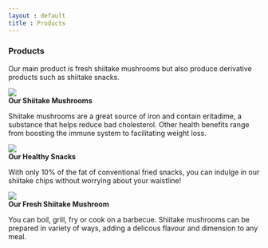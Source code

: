 ```yaml
---
layout : default
title : Products
---
```


### Products

Our main product is fresh shiitake mushrooms but also produce derivative products such as shiitake snacks.
<div class="row">
	<div class="col-sm-6 col-md-4">
		<div class="thumbnail">
			<img src="{{urls.media}}/shiitake-mushrooms.jpg"/>
			<div class="caption">
				<strong>Our Shiitake Mushrooms</strong>
				<p>Shiitake mushrooms are a great source of iron and contain eritadime, a substance that helps reduce
				bad cholesterol. Other health benefits range from boosting the immune system to facilitating weight loss.</p>
			</div>
		</div>
	</div>
	<div class="col-sm-6 col-md-4">
		<div class="thumbnail">
			<img src="{{urls.media}}/healthy-snacks.jpg" />
			<div class="caption">
				<strong>Our Healthy Snacks</strong>
				<p>With only 10% of the fat of conventional fried snacks, you can indulge in our shiitake chips without worrying about your waistline!</p>
			</div>
		</div>
	</div>
	<div class="col-sm-6 col-md-4">
		<div class="thumbnail">
			<img src="{{urls.media}}/fresh-shiitake-mushrooms.jpg" />
			<div class="caption">
				<strong>Our Fresh Shiitake Mushroom</strong>
				<p>You can boil, grill, fry or cook on a barbecue. Shiitake mushrooms can be prepared in variety of ways, adding a delicous flavour and dimension to any meal.</p>
			</div>
		</div>
	</div>
</div>